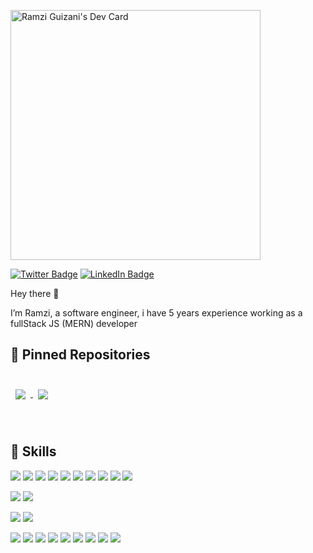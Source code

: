 <!-- ![Ramzi's GitHub Banner](./assets/GitHubHeader.png)-->
<a href="https://app.daily.dev/RamziGz"><img  align="center" src="https://github.com/ramzigz/ramzigz/blob/main/devcard.svg" width="400" alt="Ramzi Guizani's Dev Card"/></a>

[![Twitter Badge](https://img.shields.io/badge/Twitter-Profile-informational?style=flat&logo=twitter&logoColor=white&color=1CA2F1)](https://twitter.com/RamziGuizani93)
[![LinkedIn Badge](https://img.shields.io/badge/LinkedIn-Profile-informational?style=flat&logo=linkedin&logoColor=white&color=0D76A8)](https://www.linkedin.com/in/ramzi-gz/)

Hey there 👋

I’m Ramzi, a software engineer, i have 5 years experience working as a fullStack JS (MERN) developer

<!-- Want to know more about me? [Check out my portfolio.](https://) -->

## 📌 Pinned Repositories

<br>

<a href="https://github.com/ramzigz/Conventional-Commits">
  <img align="center" style="margin:0.5rem" src="https://github-readme-stats.vercel.app/api/pin/?username=ramzigz&repo=Conventional-Commits&title_color=ffffff&text_color=c9cacc&icon_color=4AB197&bg_color=1A2B34" />
</a>

<a href="https://github.com/ramzigz/node-express-starter">
  <img align="center" style="margin:0.5rem" src="https://github-readme-stats.vercel.app/api/pin/?username=ramzigz&repo=node-express-starter&title_color=ffffff&text_color=c9cacc&icon_color=4AB197&bg_color=1A2B34" />
</a>

<br>

<br>
<br>


## 💼 Skills

![](https://img.shields.io/badge/Code-NodeJS-informational?style=flat&logo=NodeJS&logoColor=white&color=4AB197)
![](https://img.shields.io/badge/Code-React-informational?style=flat&logo=react&logoColor=white&color=4AB197)
[![](https://img.shields.io/badge/Framework-Next.js-informational?style=flat&logo=next.js&logoColor=white&color=4AB197)](https://nextjs.org/)
[![](https://img.shields.io/badge/Framework-Remix-informational?style=flat&logo=remix&logoColor=white&color=4AB197)](https://remix.run/)
![](https://img.shields.io/badge/Code-ReactNative-informational?style=flat&logo=react&logoColor=white&color=4AB197)
![](https://img.shields.io/badge/Code-Redux-informational?style=flat&logo=Redux&logoColor=white&color=4AB197)
![](https://img.shields.io/badge/Code-ReduxSaga-informational?style=flat&logo=reduxsaga&logoColor=white&color=4AB197)
![](https://img.shields.io/badge/Code-JavaScript-informational?style=flat&logo=JavaScript&logoColor=white&color=4AB197)
![](https://img.shields.io/badge/Code-TypeScript-informational?style=flat&logo=TypeScript&logoColor=white&color=4AB197)
![](https://img.shields.io/badge/Code-MongoDB-informational?style=flat&logo=MongoDB&logoColor=white&color=4AB197)

<!-- <details>
<summary>More Skills</summary>
<br> -->

![](https://img.shields.io/badge/Style-CSS-informational?style=flat&logo=css3&logoColor=white&color=4AB197)
[![](https://img.shields.io/badge/Style-tailwindcss-0F172A?style=flat&logo=tailwindcss&logoColor=white&color=4AB197)](https://tailwindcss.com/)

![](https://img.shields.io/badge/Test-Jest-informational?style=flat&logo=jest&logoColor=white&color=4AB197)
![](https://img.shields.io/badge/Test-Mocha-informational?style=flat&logo=Mocha&logoColor=white&color=4AB197)


[![](https://img.shields.io/badge/Cloud-AWS-informational?style=flat&logo=amazon-aws&logoColor=white&color=4AB197)](https://aws.amazon.com/)
[![](https://img.shields.io/badge/Tools-Jira-informational?style=flat&logo=jira&logoColor=white&color=4AB197)](https://www.atlassian.com/software/jira)
![](https://img.shields.io/badge/Tools-Docker-informational?style=flat&logo=docker&logoColor=white&color=4AB197)
![](https://img.shields.io/badge/Tools-NGINX-informational?style=flat&logo=nginx&logoColor=white&color=4AB197)
![](https://img.shields.io/badge/Tools-NPM-informational?style=flat&logo=npm&logoColor=white&color=4AB197)
![](https://img.shields.io/badge/Tools-Postman-informational?style=flat&logo=Postman&logoColor=white&color=4AB197)
![](https://img.shields.io/badge/Tools-GitHub-informational?style=flat&logo=GitHub&logoColor=white&color=4AB197)
![](https://img.shields.io/badge/Tools-GitLab-informational?style=flat&logo=GitLab&logoColor=white&color=4AB197)
![](https://img.shields.io/badge/Tools-Bitbucket-informational?style=flat&logo=Bitbucket&logoColor=white&color=4AB197)

</details>

<br>
